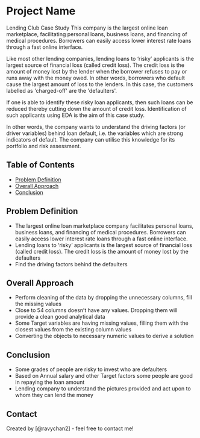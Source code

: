 # Project Name
Lending Club Case Study
This company is the largest online loan marketplace, facilitating personal loans, business loans, and financing of medical procedures. Borrowers can easily access lower interest rate loans through a fast online interface.

Like most other lending companies, lending loans to ‘risky’ applicants is the largest source of financial loss (called credit loss). The credit loss is the amount of money lost by the lender when the borrower refuses to pay or runs away with the money owed. In other words, borrowers who default cause the largest amount of loss to the lenders. In this case, the customers labelled as 'charged-off' are the 'defaulters'.

If one is able to identify these risky loan applicants, then such loans can be reduced thereby cutting down the amount of credit loss. Identification of such applicants using EDA is the aim of this case study.

In other words, the company wants to understand the driving factors (or driver variables) behind loan default, i.e. the variables which are strong indicators of default. The company can utilise this knowledge for its portfolio and risk assessment.

## Table of Contents
* [Problem Definition](#Problem_Definition)
* [Overall Approach](#Overall_Approach)
* [Conclusion](#Conclusion)


## Problem Definition
- The largest online loan marketplace company facilitates personal loans, business loans, and financing of medical procedures. Borrowers can easily access lower interest rate loans through a fast online interface. 
- Lending loans to ‘risky’ applicants is the largest source of financial loss (called credit loss). The credit loss is the amount of money lost by the defaulters
- Find the driving factors behind the defaulters


## Overall Approach
- Perform cleaning of the data by dropping the unnecessary columns, fill the missing values
- Close to 54 columns doesn’t have any values.  Dropping them will provide a clean good analytical data
- Some Target variables are having missing values, filling them with the closest values from the existing column values
- Converting the objects to necessary numeric values to derive a solution

## Conclusion
- Some grades of people are risky to invest who are defaulters
- Based on Annual salary and other Target factors some people are good in repaying the loan amount
- Lending company to understand the pictures provided and act upon to whom they can lend the money




## Contact
Created by [@ravychan2] - feel free to contact me!

